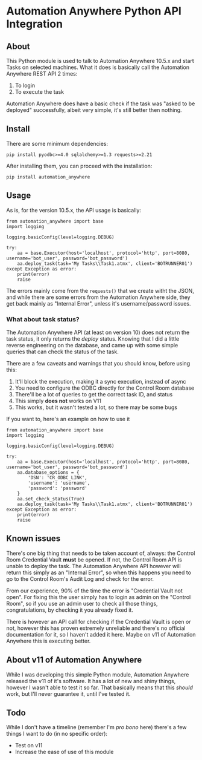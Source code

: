 # Automation Anywhere Python API Integration

## About
This Python module is used to talk to Automation Anywhere 10.5.x and start Tasks on selected machines.
What it does is basically call the Automation Anywhere REST API 2 times:
1. To login
2. To execute the task

Automation Anywhere does have a basic check if the task was "asked to be deployed" 
successfully, albeit very simple, it's still better then nothing.

## Install
There are some minimum dependencies:

    pip install pyodbc>=4.0 sqlalchemy>=1.3 requests>=2.21 

After installing them, you can proceed with the installation:

    pip install automation_anywhere

## Usage
As is, for the version 10.5.x, the API usage is basically:


    from automation_anywhere import base
    import logging
    
    logging.basicConfig(level=logging.DEBUG)

    try:
        aa = base.Executor(host='localhost', protocol='http', port=8080, username='bot_user', password='bot_password')
        aa.deploy_task(task='My Tasks\\Task1.atmx', client='BOTRUNNER01')
    except Exception as error:
        print(error)
        raise


The errors mainly come from the <code>requests()</code> that we create witht the JSON,
and while there are some errors from the Automation Anywhere side, they get back
 mainly as "Internal Error", unless it's username/password issues.

### What about task status?
The Automation Anywhere API (at least on version 10) does not return the task status, it only
returns the *deploy* status. Knowing that I did a little reverse engineering on the 
database, and came up with some simple queries that can check the status of the task.

There are a few caveats and warnings that you should know, before using this:
1) It'll block the execution, making it a sync execution, instead of async
2) You need to configure the ODBC directly for the Control Room database
3) There'll be a lot of queries to get the correct task ID, and status
4) This simply **does not** works on V11
5) This works, but it wasn't tested a lot, so there may be some bugs

If you want to, here's an example on how to use it
    
    from automation_anywhere import base
    import logging
    
    logging.basicConfig(level=logging.DEBUG)
    
    try:
        aa = base.Executor(host='localhost', protocol='http', port=8080, username='bot_user', password='bot_password')
        aa.database_options = {
            'DSN': 'CR_ODBC_LINK',
            'username': 'username',
            'password': 'password'
        }
        aa.set_check_status(True)
        aa.deploy_task(task='My Tasks\\Task1.atmx', client='BOTRUNNER01')
    except Exception as error:
        print(error)
        raise
## Known issues
There's one big thing that needs to be taken account of, always: the Control Room
Credential Vault <b>must</b> be opened. If not, the Control Room API is unable
to deploy the task. The Automation Anywhere API however will return this simply
as an "Internal Error", so when this happens you need to go to the Control Room's
Audit Log and check for the error.

From our experience, 90% of the time the error is "Credential Vault not open". For 
fixing this the user simply has to login as admin on the "Control Room", so if you
use an admin user to check all those things, congratulations, by checking it you
already fixed it.

There is however an API call for checking if the Credential Vault is open or not, 
however this has proven extremely unreliable and there's no official documentation
for it, so I haven't added it here. Maybe on v11 of Automation Anywhere this is
executing better.

## About v11 of Automation Anywhere
While I was developing this simple Python module, Automation Anywhere released
the v11 of it's software. It has a lot of new and shiny things, however I wasn't
able to test it so far. That basically means that this *should* work, but I'll 
never guarantee it, until I've tested it.

## Todo
While I don't have a timeline (remember I'm *pro bono* here) there's a few things
I want to do (in no specific order):
* Test on v11
* Increase the ease of use of this module 